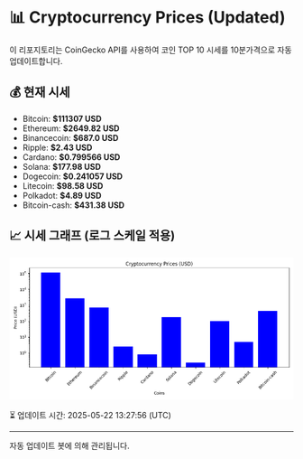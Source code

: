 
# 📊 Cryptocurrency Prices (Updated)

이 리포지토리는 CoinGecko API를 사용하여 코인 TOP 10 시세를 10분가격으로 자동 업데이트합니다.

## 💰 현재 시세
- Bitcoin: **$111307 USD**
- Ethereum: **$2649.82 USD**
- Binancecoin: **$687.0 USD**
- Ripple: **$2.43 USD**
- Cardano: **$0.799566 USD**
- Solana: **$177.98 USD**
- Dogecoin: **$0.241057 USD**
- Litecoin: **$98.58 USD**
- Polkadot: **$4.89 USD**
- Bitcoin-cash: **$431.38 USD**

## 📈 시세 그래프 (로그 스케일 적용)
![Crypto Prices](crypto_prices.png)

⏳ 업데이트 시간: 2025-05-22 13:27:56 (UTC)

---
자동 업데이트 봇에 의해 관리됩니다.
